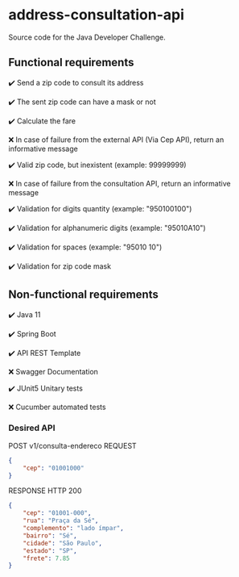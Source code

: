 # address-consultation-api

Source code for the Java Developer Challenge.

## Functional requirements

:heavy_check_mark: Send a zip code to consult its address

:heavy_check_mark: The sent zip code can have a mask or not

:heavy_check_mark: Calculate the fare

:x: In case of failure from the external API (Via Cep API), return an informative message

:heavy_check_mark: Valid zip code, but inexistent (example: 99999999)
    
:x: In case of failure from the consultation API, return an informative message

:heavy_check_mark: Validation for digits quantity (example: "950100100")

:heavy_check_mark: Validation for alphanumeric digits (example: "95010A10")

:heavy_check_mark: Validation for spaces (example: "95010 10")

:heavy_check_mark: Validation for zip code mask


## Non-functional requirements

:heavy_check_mark: Java 11

:heavy_check_mark: Spring Boot

:heavy_check_mark: API REST Template

:x: Swagger Documentation

:heavy_check_mark: JUnit5 Unitary tests

:x: Cucumber automated tests


### Desired API

POST v1/consulta-endereco
REQUEST

```json
{
    "cep": "01001000"
}
```

RESPONSE HTTP 200

```json
{
    "cep": "01001-000",
    "rua": "Praça da Sé",
    "complemento": "lado ímpar",
    "bairro": "Sé",
    "cidade": "São Paulo",
    "estado": "SP",
    "frete": 7.85
}
```
